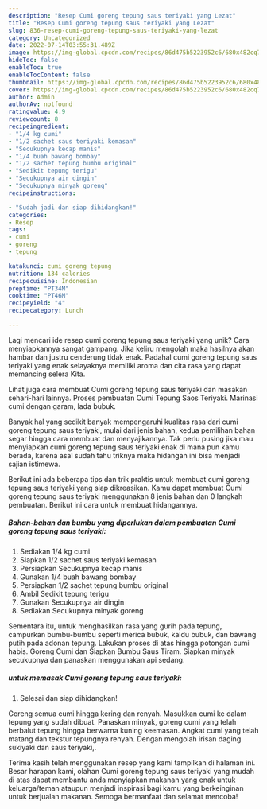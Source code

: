 ```yaml
---
description: "Resep Cumi goreng tepung saus teriyaki yang Lezat"
title: "Resep Cumi goreng tepung saus teriyaki yang Lezat"
slug: 836-resep-cumi-goreng-tepung-saus-teriyaki-yang-lezat
category: Uncategorized
date: 2022-07-14T03:55:31.489Z
image: https://img-global.cpcdn.com/recipes/86d475b5223952c6/680x482cq70/cumi-goreng-tepung-saus-teriyaki-foto-resep-utama.jpg
hideToc: false
enableToc: true
enableTocContent: false
thumbnail: https://img-global.cpcdn.com/recipes/86d475b5223952c6/680x482cq70/cumi-goreng-tepung-saus-teriyaki-foto-resep-utama.jpg
cover: https://img-global.cpcdn.com/recipes/86d475b5223952c6/680x482cq70/cumi-goreng-tepung-saus-teriyaki-foto-resep-utama.jpg
author: Admin
authorAv: notfound
ratingvalue: 4.9
reviewcount: 8
recipeingredient:
- "1/4 kg cumi"
- "1/2 sachet saus teriyaki kemasan"
- "Secukupnya kecap manis"
- "1/4 buah bawang bombay"
- "1/2 sachet tepung bumbu original"
- "Sedikit tepung terigu"
- "Secukupnya air dingin"
- "Secukupnya minyak goreng"
recipeinstructions:

- "Sudah jadi dan siap dihidangkan!"
categories:
- Resep
tags:
- cumi
- goreng
- tepung

katakunci: cumi goreng tepung 
nutrition: 134 calories
recipecuisine: Indonesian
preptime: "PT34M"
cooktime: "PT46M"
recipeyield: "4"
recipecategory: Lunch

---
```





Lagi mencari ide resep cumi goreng tepung saus teriyaki yang unik? Cara menyiapkannya sangat gampang. Jika keliru mengolah maka hasilnya akan hambar dan justru cenderung tidak enak. Padahal cumi goreng tepung saus teriyaki yang enak selayaknya memiliki aroma dan cita rasa yang dapat memancing selera Kita.





Lihat juga cara membuat Cumi goreng tepung saus teriyaki dan masakan sehari-hari lainnya. Proses pembuatan Cumi Tepung Saos Teriyaki. Marinasi cumi dengan garam, lada bubuk.

Banyak hal yang sedikit banyak mempengaruhi kualitas rasa dari cumi goreng tepung saus teriyaki, mulai dari jenis bahan, kedua pemilihan bahan segar hingga cara membuat dan menyajikannya. Tak perlu pusing jika mau menyiapkan cumi goreng tepung saus teriyaki enak di mana pun kamu berada, karena asal sudah tahu triknya maka hidangan ini bisa menjadi sajian istimewa.






Berikut ini ada beberapa tips dan trik praktis untuk membuat cumi goreng tepung saus teriyaki yang siap dikreasikan. Kamu dapat membuat Cumi goreng tepung saus teriyaki menggunakan 8 jenis bahan dan 0 langkah pembuatan. Berikut ini cara untuk membuat hidangannya.

<!--inarticleads1-->

##### Bahan-bahan dan bumbu yang diperlukan dalam pembuatan Cumi goreng tepung saus teriyaki:

1. Sediakan 1/4 kg cumi
1. Siapkan 1/2 sachet saus teriyaki kemasan
1. Persiapkan Secukupnya kecap manis
1. Gunakan 1/4 buah bawang bombay
1. Persiapkan 1/2 sachet tepung bumbu original
1. Ambil Sedikit tepung terigu
1. Gunakan Secukupnya air dingin
1. Sediakan Secukupnya minyak goreng


Sementara itu, untuk menghasilkan rasa yang gurih pada tepung, campurkan bumbu-bumbu seperti merica bubuk, kaldu bubuk, dan bawang putih pada adonan tepung. Lakukan proses di atas hingga potongan cumi habis. Goreng Cumi dan Siapkan Bumbu Saus Tiram. Siapkan minyak secukupnya dan panaskan menggunakan api sedang. 

<!--inarticleads2-->

#####  untuk memasak Cumi goreng tepung saus teriyaki:


1. Selesai dan siap dihidangkan!

Goreng semua cumi hingga kering dan renyah. Masukkan cumi ke dalam tepung yang sudah dibuat. Panaskan minyak, goreng cumi yang telah berbalut tepung hingga berwarna kuning keemasan. Angkat cumi yang telah matang dan tekstur tepungnya renyah. Dengan mengolah irisan daging sukiyaki dan saus teriyaki,. 

Terima kasih telah menggunakan resep yang kami tampilkan di halaman ini. Besar harapan kami, olahan Cumi goreng tepung saus teriyaki yang mudah di atas dapat membantu anda menyiapkan makanan yang enak untuk keluarga/teman ataupun menjadi inspirasi bagi kamu yang berkeinginan untuk berjualan makanan. Semoga bermanfaat dan selamat mencoba!
